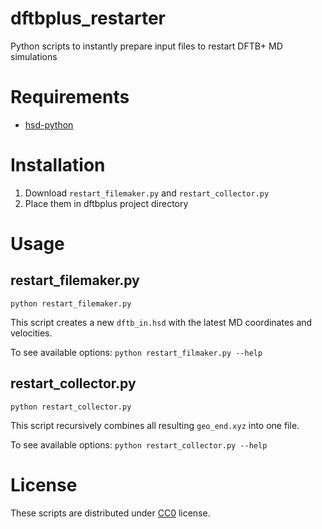 # dftbplus_restarter
Python scripts to instantly prepare input files to restart DFTB+ MD simulations

# Requirements
- [hsd-python](https://github.com/dftbplus/hsd-python)

# Installation
1. Download `restart_filemaker.py` and `restart_collector.py`
2. Place them in dftbplus project directory

# Usage
## restart_filemaker.py
```
python restart_filemaker.py
```
This script creates a new `dftb_in.hsd` with the latest MD coordinates and velocities.

To see available options: `python restart_filmaker.py --help`

## restart_collector.py
```
python restart_collector.py
``` 
This script recursively combines all resulting `geo_end.xyz` into one file.

To see available options: `python restart_collector.py --help`

# License
These scripts are distributed under [CC0](https://creativecommons.org/share-your-work/public-domain/cc0/) license.
